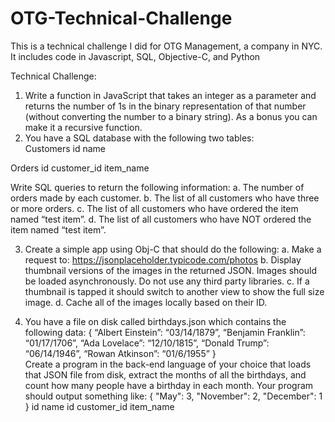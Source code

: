# OTG-Technical-Challenge
This is a technical challenge I did for OTG Management, a company in NYC. It includes code in Javascript, SQL, Objective-C, and Python

Technical Challenge:
1. Write a function in JavaScript that takes an integer as a parameter and returns the number of 1s in the binary representation of that number (without converting the number to a binary string). As a bonus you can make it a recursive function. 
2. You have a SQL database with the following two tables:   
Customers
id
name

Orders
id
customer_id
item_name

Write SQL queries to return the following information:
a. The number of orders made by each customer.
b. The list of all customers who have three or more orders.
c. The list of all customers who have ordered the item named “test item”.
d. The list of all customers who have NOT ordered the item named “test item”.

3. Create a simple app using Obj-C that should do the following:
a. Make a request to: https://jsonplaceholder.typicode.com/photos
b. Display thumbnail versions of the images in the returned JSON. Images should be loaded
asynchronously. Do not use any third party libraries.
c. If a thumbnail is tapped it should switch to another view to show the full size image.
d. Cache all of the images locally based on their ID. 

4. You have a file on disk called birthdays.json which contains the following data:  {
“Albert Einstein”: “03/14/1879”, “Benjamin Franklin”: “01/17/1706”, “Ada Lovelace”: “12/10/1815”, “Donald Trump”: “06/14/1946”, “Rowan Atkinson”: “01/6/1955”
}   
Create a program in the back-end language of your choice that loads that JSON file from disk, extract the months of all the birthdays, and count how many people have a birthday in each month. Your program should output something like:
{
"May": 3,
"November": 2,
"December": 1 }
   id
 name
    id
 customer_id
 item_name
  
